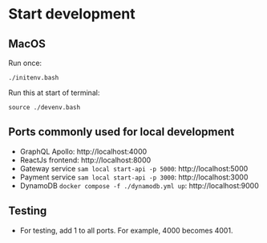 # Start development

## MacOS

Run once:

```
./initenv.bash
```

Run this at start of terminal:

```
source ./devenv.bash
```

## Ports commonly used for local development

* GraphQL Apollo: http://localhost:4000
* ReactJs frontend: http://localhost:8000
* Gateway service `sam local start-api -p 5000`: http://localhost:5000
* Payment service `sam local start-api -p 3000`: http://localhost:3000
* DynamoDB `docker compose -f ./dynamodb.yml up`: http://localhost:9000

## Testing

* For testing, add 1 to all ports. For example, 4000 becomes 4001.
  
